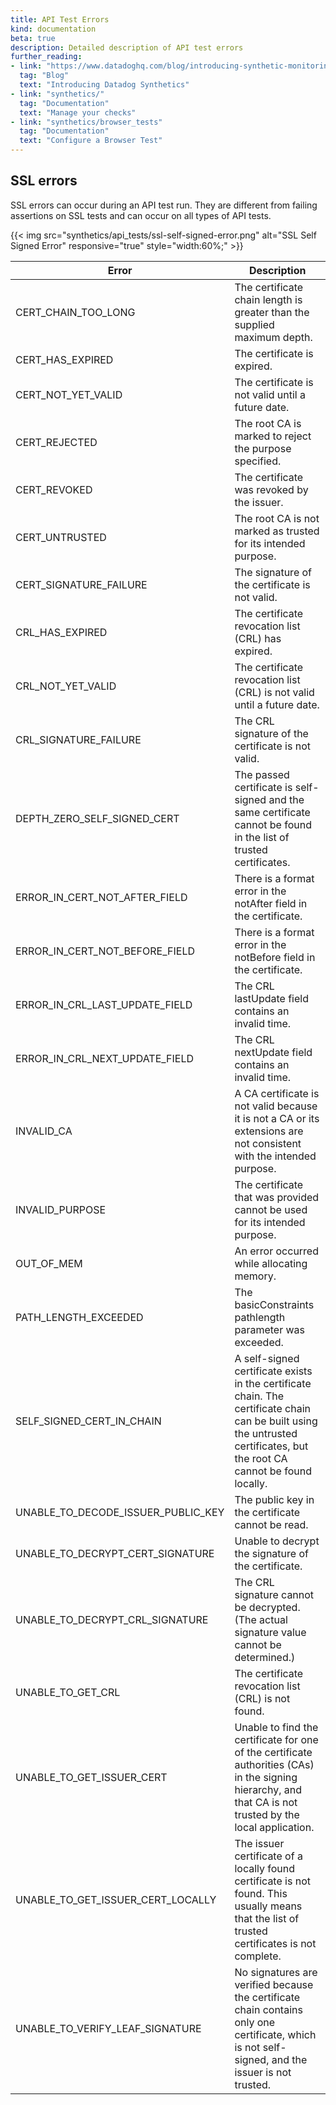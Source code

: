 ```yaml
---
title: API Test Errors
kind: documentation
beta: true
description: Detailed description of API test errors
further_reading:
- link: "https://www.datadoghq.com/blog/introducing-synthetic-monitoring/"
  tag: "Blog"
  text: "Introducing Datadog Synthetics"
- link: "synthetics/"
  tag: "Documentation"
  text: "Manage your checks"
- link: "synthetics/browser_tests"
  tag: "Documentation"
  text: "Configure a Browser Test"
---
```


## SSL errors

SSL errors can occur during an API test run. They are different from failing assertions on SSL tests and can occur on all types of API tests.

{{< img src="synthetics/api_tests/ssl-self-signed-error.png" alt="SSL Self Signed Error" responsive="true" style="width:60%;" >}}

| Error                              | Description                                                                                                                                                              |
| ---------------------------------- | ------------------------------------------------------------------------------------------------------------------------------------------------------------------------ |
| CERT_CHAIN_TOO_LONG                | The certificate chain length is greater than the supplied maximum depth.                                                                                                 |
| CERT_HAS_EXPIRED                   | The certificate is expired.                                                                                                                                              |
| CERT_NOT_YET_VALID                 | The certificate is not valid until a future date.                                                                                                                        |
| CERT_REJECTED                      | The root CA is marked to reject the purpose specified.                                                                                                                   |
| CERT_REVOKED                       | The certificate was revoked by the issuer.                                                                                                                               |
| CERT_UNTRUSTED                     | The root CA is not marked as trusted for its intended purpose.                                                                                                           |
| CERT_SIGNATURE_FAILURE             | The signature of the certificate is not valid.                                                                                                                           |
| CRL_HAS_EXPIRED                    | The certificate revocation list (CRL) has expired.                                                                                                                       |
| CRL_NOT_YET_VALID                  | The certificate revocation list (CRL) is not valid until a future date.                                                                                                  |
| CRL_SIGNATURE_FAILURE              | The CRL signature of the certificate is not valid.                                                                                                                       |
| DEPTH_ZERO_SELF_SIGNED_CERT        | The passed certificate is self-signed and the same certificate cannot be found in the list of trusted certificates.                                                      |
| ERROR_IN_CERT_NOT_AFTER_FIELD      | There is a format error in the notAfter field in the certificate.                                                                                                        |
| ERROR_IN_CERT_NOT_BEFORE_FIELD     | There is a format error in the notBefore field in the certificate.                                                                                                       |
| ERROR_IN_CRL_LAST_UPDATE_FIELD     | The CRL lastUpdate field contains an invalid time.                                                                                                                       |
| ERROR_IN_CRL_NEXT_UPDATE_FIELD     | The CRL nextUpdate field contains an invalid time.                                                                                                                       |
| INVALID_CA                         | A CA certificate is not valid because it is not a CA or its extensions are not consistent with the intended purpose.                                                     |
| INVALID_PURPOSE                    | The certificate that was provided cannot be used for its intended purpose.                                                                                               |
| OUT_OF_MEM                         | An error occurred while allocating memory.                                                                                                                               |
| PATH_LENGTH_EXCEEDED               | The basicConstraints pathlength parameter was exceeded.                                                                                                                  |
| SELF_SIGNED_CERT_IN_CHAIN          | A self-signed certificate exists in the certificate chain. The certificate chain can be built using the untrusted certificates, but the root CA cannot be found locally. |
| UNABLE_TO_DECODE_ISSUER_PUBLIC_KEY | The public key in the certificate cannot be read.                                                                                                                        |
| UNABLE_TO_DECRYPT_CERT_SIGNATURE   | Unable to decrypt the signature of the certificate.                                                                                                                      |
| UNABLE_TO_DECRYPT_CRL_SIGNATURE    | The CRL signature cannot be decrypted. (The actual signature value cannot be determined.)                                                                                |
| UNABLE_TO_GET_CRL                  | The certificate revocation list (CRL) is not found.                                                                                                                      |
| UNABLE_TO_GET_ISSUER_CERT          | Unable to find the certificate for one of the certificate authorities (CAs) in the signing hierarchy, and that CA is not trusted by the local application.               |
| UNABLE_TO_GET_ISSUER_CERT_LOCALLY  | The issuer certificate of a locally found certificate is not found. This usually means that the list of trusted certificates is not complete.                            |
| UNABLE_TO_VERIFY_LEAF_SIGNATURE    | No signatures are verified because the certificate chain contains only one certificate, which is not self-signed, and the issuer is not trusted.                         |
